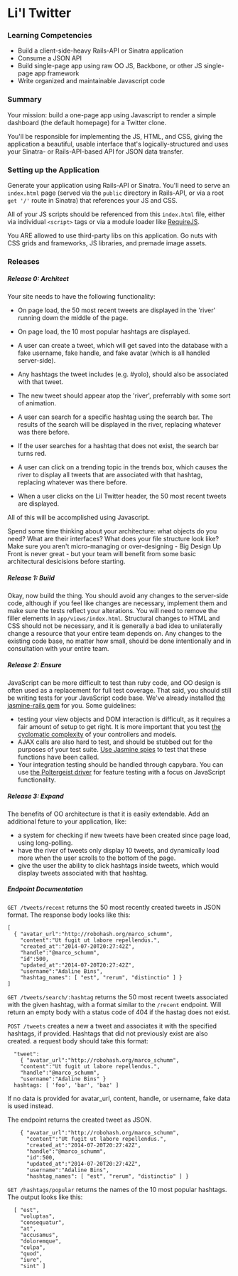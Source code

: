 # Li'l Twitter

### Learning Competencies

- Build a client-side-heavy Rails-API or Sinatra application
- Consume a JSON API
- Build single-page app using raw OO JS, Backbone, or other JS single-page app framework
- Write organized and maintainable Javascript code

### Summary

Your mission: build a one-page app using Javascript to render a simple dashboard (the default homepage) for a Twitter clone.

You'll be responsible for implementing the JS, HTML, and CSS, giving the application a beautiful, usable interface that's logically-structured and uses your Sinatra- or Rails-API-based API for JSON data transfer.

### Setting up the Application

Generate your application using Rails-API or Sinatra. You'll need to serve an `index.html` page (served via the `public` directory in Rails-API, or via a root `get '/'` route in Sinatra) that references your JS and CSS.

All of your JS scripts should be referenced from this `index.html` file, either via individual `<script>` tags or via a module loader like [RequireJS](http://requirejs.org/).

You ARE allowed to use third-party libs on this application. Go nuts with CSS grids and frameworks, JS libraries, and premade image assets.

### Releases

##### Release 0: Architect

Your site needs to have the following functionality:

- On page load, the 50 most recent tweets are displayed in the 'river' running down the middle of the page.
- On page load, the 10 most popular hashtags are displayed.

- A user can create a tweet, which will get saved into the database with a fake username, fake handle, and fake avatar (which is all handled server-side).
- Any hashtags the tweet includes (e.g. #yolo), should also be associated with that tweet.
- The new tweet should appear atop the 'river', preferrably with some sort of animation.

- A user can search for a specific hashtag using the search bar. The results of the search will be displayed in the river, replacing whatever was there before.
- If the user searches for a hashtag that does not exist, the search bar turns red.

- A user can click on a trending topic in the trends box, which causes the river to display all tweets that are associated with that hashtag, replacing whatever was there before.

- When a user clicks on the Lil Twitter header, the 50 most recent tweets are displayed.

All of this will be accomplished using Javascript.

Spend some time thinking about your architecture: what objects do you need? What are their interfaces? What does your file structure look like? Make sure you aren't micro-managing or over-designing - Big Design Up Front is never great - but your team will benefit from some basic architectural desicisions before starting.

##### Release 1: Build

Okay, now build the thing. You should avoid any changes to the server-side code, although if you feel like changes are necessary, implement them and make sure the tests reflect your alterations. You will need to remove the filler elements in `app/views/index.html`. Structural changes to HTML and CSS should not be necessary, and it is generally a bad idea to unilaterally change a resource that your entire team depends on. Any changes to the existing code base, no matter how small, should be done intentionally and in consultation with your entire team.

##### Release 2: Ensure

JavaScript can be more difficult to test than ruby code, and OO design is often used as a replacement for full test coverage. That said, you should still be writing tests for your JavaScript code base. We've already installed [the jasmine-rails gem](https://github.com/searls/jasmine-rails) for you. Some guidelines:

   - testing your view objects and DOM interaction is difficult, as it requires a fair amount of setup to get right. It is more important that you test [the cyclomatic complexity](http://en.wikipedia.org/wiki/Cyclomatic_complexity#Implications_for_software_testing) of your controllers and models.
   - AJAX calls are also hard to test, and should be stubbed out for the purposes of your test suite. [Use Jasmine spies](https://github.com/pivotal/jasmine/wiki/Spies) to test that these functions have been called.
   - Your integration testing should be handled through capybara. You can use [the Poltergeist driver](https://github.com/teampoltergeist/poltergeist) for feature testing with a focus on JavaScript functionality.

##### Release 3: Expand

The benefits of OO architecture is that it is easily extendable. Add an additional feture to your application, like:

 - a system for checking if new tweets have been created since page load, using long-polling.
 - have the river of tweets only display 10 tweets, and dynamically load more when the user scrolls to the bottom of the page.
 - give the user the ability to click hashtags inside tweets, which would display tweets associated with that hashtag.

##### Endpoint Documentation

`GET /tweets/recent` returns the 50 most recently created tweets in JSON format. The response body looks like this:

  ```
  [
    { "avatar_url":"http://robohash.org/marco_schumm",
      "content":"Ut fugit ut labore repellendus.",
      "created_at":"2014-07-20T20:27:42Z",
      "handle":"@marco_schumm",
      "id":500,
      "updated_at":"2014-07-20T20:27:42Z",
      "username":"Adaline Bins",
      "hashtag_names": [ "est", "rerum", "distinctio" ] }
  ]
  ```

`GET /tweets/search/:hashtag` returns the 50 most recent tweets associated with the given hashtag, with a format similar to the `/recent` endpoint. Will return an empty body with a status code of 404 if the hastag does not exist.

`POST /tweets` creates a new a tweet and associates it with the specified hashtags, if provided. Hashtags that did not previously exist are also created. a request body should take this format:

  ```
    "tweet":
      { "avatar_url":"http://robohash.org/marco_schumm",
      "content":"Ut fugit ut labore repellendus.",
      "handle":"@marco_schumm",
      "username":"Adaline Bins" }
    hashtags: [ 'foo', 'bar', 'baz' ]
  ```

If no data is provided for avatar_url, content, handle, or username, fake data is used instead.

The endpoint returns the created tweet as JSON.

```
    { "avatar_url":"http://robohash.org/marco_schumm",
      "content":"Ut fugit ut labore repellendus.",
      "created_at":"2014-07-20T20:27:42Z",
      "handle":"@marco_schumm",
      "id":500,
      "updated_at":"2014-07-20T20:27:42Z",
      "username":"Adaline Bins",
      "hashtag_names": [ "est", "rerum", "distinctio" ] }
```

`GET /hashtags/popular` returns the names of the 10 most popular hashtags. The output looks like this:

```
  [ "est",
    "voluptas",
    "consequatur",
    "at",
    "accusamus",
    "doloremque",
    "culpa",
    "quod",
    "iure",
    "sint" ]
```

